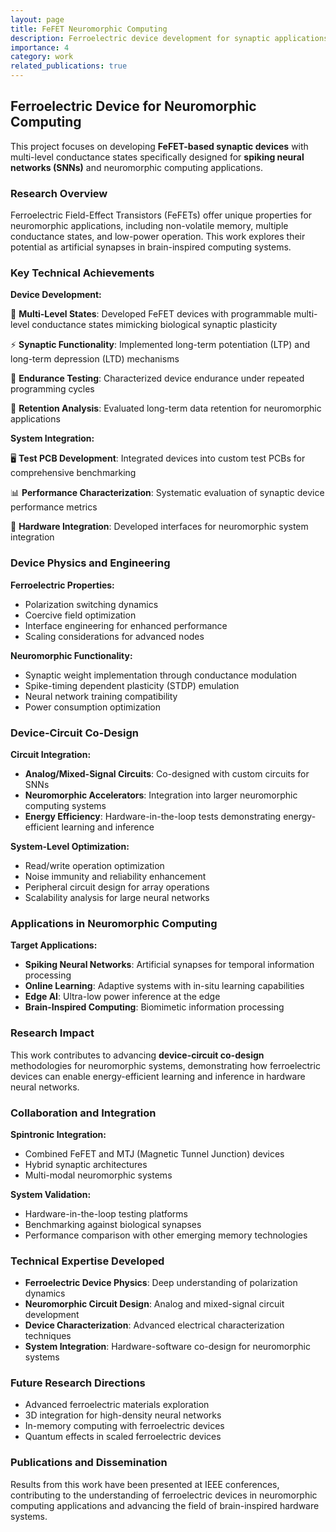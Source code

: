 ```yaml
---
layout: page
title: FeFET Neuromorphic Computing
description: Ferroelectric device development for synaptic applications in neuromorphic systems
importance: 4
category: work
related_publications: true
---
```


## Ferroelectric Device for Neuromorphic Computing

This project focuses on developing **FeFET-based synaptic devices** with multi-level conductance states specifically designed for **spiking neural networks (SNNs)** and neuromorphic computing applications.

### Research Overview

Ferroelectric Field-Effect Transistors (FeFETs) offer unique properties for neuromorphic applications, including non-volatile memory, multiple conductance states, and low-power operation. This work explores their potential as artificial synapses in brain-inspired computing systems.

### Key Technical Achievements

**Device Development:**

🔬 **Multi-Level States**: Developed FeFET devices with programmable multi-level conductance states mimicking biological synaptic plasticity

⚡ **Synaptic Functionality**: Implemented long-term potentiation (LTP) and long-term depression (LTD) mechanisms

🔄 **Endurance Testing**: Characterized device endurance under repeated programming cycles

💾 **Retention Analysis**: Evaluated long-term data retention for neuromorphic applications

**System Integration:**

🖥️ **Test PCB Development**: Integrated devices into custom test PCBs for comprehensive benchmarking

📊 **Performance Characterization**: Systematic evaluation of synaptic device performance metrics

🔗 **Hardware Integration**: Developed interfaces for neuromorphic system integration

### Device Physics and Engineering

**Ferroelectric Properties:**

- Polarization switching dynamics
- Coercive field optimization
- Interface engineering for enhanced performance
- Scaling considerations for advanced nodes

**Neuromorphic Functionality:**

- Synaptic weight implementation through conductance modulation
- Spike-timing dependent plasticity (STDP) emulation
- Neural network training compatibility
- Power consumption optimization

### Device-Circuit Co-Design

**Circuit Integration:**

- **Analog/Mixed-Signal Circuits**: Co-designed with custom circuits for SNNs
- **Neuromorphic Accelerators**: Integration into larger neuromorphic computing systems
- **Energy Efficiency**: Hardware-in-the-loop tests demonstrating energy-efficient learning and inference

**System-Level Optimization:**

- Read/write operation optimization
- Noise immunity and reliability enhancement
- Peripheral circuit design for array operations
- Scalability analysis for large neural networks

### Applications in Neuromorphic Computing

**Target Applications:**

- **Spiking Neural Networks**: Artificial synapses for temporal information processing
- **Online Learning**: Adaptive systems with in-situ learning capabilities
- **Edge AI**: Ultra-low power inference at the edge
- **Brain-Inspired Computing**: Biomimetic information processing

### Research Impact

This work contributes to advancing **device-circuit co-design** methodologies for neuromorphic systems, demonstrating how ferroelectric devices can enable energy-efficient learning and inference in hardware neural networks.

### Collaboration and Integration

**Spintronic Integration:**

- Combined FeFET and MTJ (Magnetic Tunnel Junction) devices
- Hybrid synaptic architectures
- Multi-modal neuromorphic systems

**System Validation:**

- Hardware-in-the-loop testing platforms
- Benchmarking against biological synapses
- Performance comparison with other emerging memory technologies

### Technical Expertise Developed

- **Ferroelectric Device Physics**: Deep understanding of polarization dynamics
- **Neuromorphic Circuit Design**: Analog and mixed-signal circuit development
- **Device Characterization**: Advanced electrical characterization techniques
- **System Integration**: Hardware-software co-design for neuromorphic systems

### Future Research Directions

- Advanced ferroelectric materials exploration
- 3D integration for high-density neural networks
- In-memory computing with ferroelectric devices
- Quantum effects in scaled ferroelectric devices

### Publications and Dissemination

Results from this work have been presented at IEEE conferences, contributing to the understanding of ferroelectric devices in neuromorphic computing applications and advancing the field of brain-inspired hardware systems.

